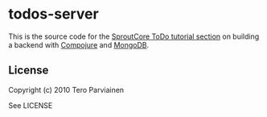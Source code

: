 # todos-server

This is the source code for the [SproutCore ToDo tutorial section](http://wiki.sproutcore.com/Todos+06-Building+with+Compojure+and+MongoDB)
on building a backend with [Compojure](http://github.com/weavejester/compojure) and [MongoDB](http://www.mongodb.org/).

## License

Copyright (c) 2010 Tero Parviainen

See LICENSE
